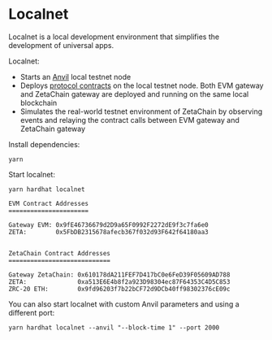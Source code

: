 # Localnet

Localnet is a local development environment that simplifies the development of
universal apps.

Localnet:

- Starts an [Anvil](https://book.getfoundry.sh/anvil/) local testnet node
- Deploys [protocol
  contracts](https://github.com/zeta-chain/protocol-contracts/tree/main/v2) on
  the local testnet node. Both EVM gateway and ZetaChain gateway are deployed
  and running on the same local blockchain
- Simulates the real-world testnet environment of ZetaChain by observing events
  and relaying the contract calls between EVM gateway and ZetaChain gateway

Install dependencies:

```
yarn
```

Start localnet:

```
yarn hardhat localnet
```

```
EVM Contract Addresses
======================

Gateway EVM: 0x9fE46736679d2D9a65F0992F2272dE9f3c7fa6e0
ZETA:        0x5FbDB2315678afecb367f032d93F642f64180aa3


ZetaChain Contract Addresses
============================

Gateway ZetaChain: 0x610178dA211FEF7D417bC0e6FeD39F05609AD788
ZETA:              0xa513E6E4b8f2a923D98304ec87F64353C4D5C853
ZRC-20 ETH:        0x9fd96203f7b22bCF72d9DCb40ff98302376cE09c
```

You can also start localnet with custom Anvil parameters and using a different
port:

```
yarn hardhat localnet --anvil "--block-time 1" --port 2000
```
